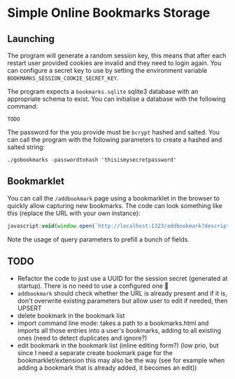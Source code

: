 # Simple Online Bookmarks Storage

## Launching

The program will generate a random session key, this means that after each restart user provided cookies are invalid and they need to login again. You can configure a secret key to use by setting the environment variable `BOOKMARKS_SESSION_COOKIE_SECRET_KEY`.

The program expects a `bookmarks.sqlite` sqlite3 database with an appropriate schema to exist. You can initialise a database with the following command:

```
TODO
```

The password for the you provide must be `bcrypt` hashed and salted. You can call the program with the following parameters to create a hashed and salted string:

```
./gobookmarks -passwordtohash 'thisismysecretpassword'
```

## Bookmarklet

You can call the `/addbookmark` page using a bookmarklet in the browser to quickly allow capturing new bookmarks. The code can look something like this (replace the URL with your own instance):

```js
javascript:void(window.open(`http://localhost:1323/addbookmark?description=${encodeURIComponent(document.querySelector('meta[name="description"]')?.content  ?? document.querySelector('meta[name="twitter:description"]')?.content ?? "")}&title=${encodeURIComponent(document.title)}&url=${encodeURIComponent(location.href)}`,'Save Bookmark', 'width=700,height=500,left=0,top=0,resizable=yes,toolbar=no,location=no,scrollbars=yes,status=no,menubar=no'));
```

Note the usage of query parameters to prefill a bunch of fields.

## TODO

- Refactor the code to just use a UUID for the session secret (generated at startup). There is no need to use a configured one :facepalm:
- `addbookmark` should check whether the URL is already present and if it is, don't overwrite existing parameters but allow user to edit if needed, then UPSERT
- delete bookmark in the bookmark list
- import command line mode: takes a path to a bookmarks.html and imports all those entries into a user's bookmarks, adding to all existing ones (need to detect duplicates and ignore?)
- edit bookmark in the bookmark list  (inline editing form?) (low prio, but since I need a separate create bookmark page for the bookmarklet/extension this may also be the way (see for example when adding a bookmark that is already added, it becomes an edit))
